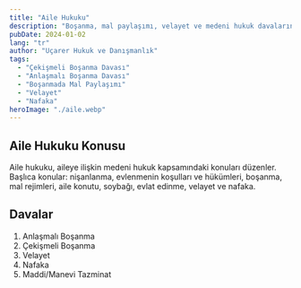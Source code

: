 ```yaml
---
title: "Aile Hukuku"
description: "Boşanma, mal paylaşımı, velayet ve medeni hukuk davalarında uzman avukatlık hizmetleri."
pubDate: 2024-01-02
lang: "tr"
author: "Uçarer Hukuk ve Danışmanlık"
tags:
  - "Çekişmeli Boşanma Davası"
  - "Anlaşmalı Boşanma Davası"
  - "Boşanmada Mal Paylaşımı"
  - "Velayet"
  - "Nafaka"
heroImage: "./aile.webp"
---
```


## Aile Hukuku Konusu
Aile hukuku, aileye ilişkin medeni hukuk kapsamındaki konuları düzenler. Başlıca konular: nişanlanma, evlenmenin koşulları ve hükümleri, boşanma, mal rejimleri, aile konutu, soybağı, evlat edinme, velayet ve nafaka.

## Davalar
<ol>
  <li>Anlaşmalı Boşanma</li>
  <li>Çekişmeli Boşanma</li>
  <li>Velayet</li>
  <li>Nafaka</li>
  <li>Maddi/Manevi Tazminat</li>
</ol>